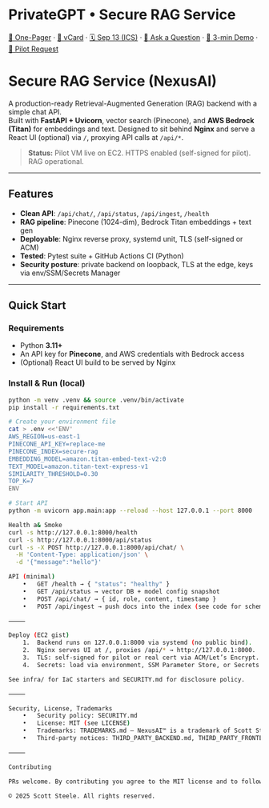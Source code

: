 # PrivateGPT • Secure RAG Service

[📄 One-Pager](./public/PrivateGPT_OnePager.pdf) ·
[📇 vCard](./public/Scott_Steele.vcf) ·
[🗓️ Sep 13 (ICS)](./public/PrivateGPT_Sep13.ics) ·
[💬 Ask a Question](../../discussions/new?category=q-a) ·
[🧪 3-min Demo](#run-a-3-minute-demo) ·
[🚀 Pilot Request](../../issues/new?template=pilot-request.yml&title=Pilot+Request+%5BSep+13%5D)

# Secure RAG Service (NexusAI)

A production-ready Retrieval-Augmented Generation (RAG) backend with a simple chat API.  
Built with **FastAPI + Uvicorn**, vector search (Pinecone), and **AWS Bedrock (Titan)** for embeddings and text. Designed to sit behind **Nginx** and serve a React UI (optional) via `/`, proxying API calls at `/api/*`.

> **Status:** Pilot VM live on EC2. HTTPS enabled (self-signed for pilot). RAG operational.

---

## Features
- **Clean API**: `/api/chat/`, `/api/status`, `/api/ingest`, `/health`
- **RAG pipeline**: Pinecone (1024-dim), Bedrock Titan embeddings + text gen
- **Deployable**: Nginx reverse proxy, systemd unit, TLS (self-signed or ACM)
- **Tested**: Pytest suite + GitHub Actions CI (Python)
- **Security posture**: private backend on loopback, TLS at the edge, keys via env/SSM/Secrets Manager

---

## Quick Start

### Requirements
- Python **3.11+**
- An API key for **Pinecone**, and AWS credentials with Bedrock access
- (Optional) React UI build to be served by Nginx

### Install & Run (local)
```bash
python -m venv .venv && source .venv/bin/activate
pip install -r requirements.txt

# Create your environment file
cat > .env <<'ENV'
AWS_REGION=us-east-1
PINECONE_API_KEY=replace-me
PINECONE_INDEX=secure-rag
EMBEDDING_MODEL=amazon.titan-embed-text-v2:0
TEXT_MODEL=amazon.titan-text-express-v1
SIMILARITY_THRESHOLD=0.30
TOP_K=7
ENV

# Start API
python -m uvicorn app.main:app --reload --host 127.0.0.1 --port 8000

Health a& Smoke
curl -s http://127.0.0.1:8000/health
curl -s http://127.0.0.1:8000/api/status
curl -s -X POST http://127.0.0.1:8000/api/chat/ \
  -H 'Content-Type: application/json' \
  -d '{"message":"hello"}'

API (minimal)
	•	GET /health → { "status": "healthy" }
	•	GET /api/status → vector DB + model config snapshot
	•	POST /api/chat/ → { id, role, content, timestamp }
	•	POST /api/ingest → push docs into the index (see code for schema)

⸻

Deploy (EC2 gist)
	1.	Backend runs on 127.0.0.1:8000 via systemd (no public bind).
	2.	Nginx serves UI at /, proxies /api/* → http://127.0.0.1:8000.
	3.	TLS: self-signed for pilot or real cert via ACM/Let’s Encrypt.
	4.	Secrets: load via environment, SSM Parameter Store, or Secrets Manager.

See infra/ for IaC starters and SECURITY.md for disclosure policy.

⸻

Security, License, Trademarks
	•	Security policy: SECURITY.md
	•	License: MIT (see LICENSE)
	•	Trademarks: TRADEMARKS.md — NexusAI™ is a trademark of Scott Steele
	•	Third-party notices: THIRD_PARTY_BACKEND.md, THIRD_PARTY_FRONTEND.json

⸻

Contributing

PRs welcome. By contributing you agree to the MIT license and to follow the guidance in CONTRIBUTING.md. Add/update third-party notices when adding deps.

© 2025 Scott Steele. All rights reserved.

